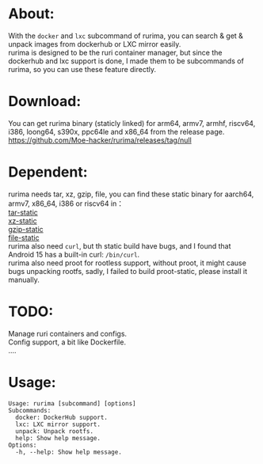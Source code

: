 # About:
With the `docker` and `lxc` subcommand of rurima, you can search & get & unpack images from dockerhub or LXC mirror easily.      
rurima is designed to be the ruri container manager, but since the dockerhub and lxc support is done, I made them to be subcommands of rurima, so you can use these feature directly.      
# Download:
You can get rurima binary (staticly linked) for arm64, armv7, armhf, riscv64, i386, loong64, s390x, ppc64le and x86_64 from the release page.     
https://github.com/Moe-hacker/rurima/releases/tag/null          
# Dependent:   
rurima needs tar, xz, gzip, file, you can find these static binary for aarch64, armv7, x86_64, i386 or riscv64 in：      
[tar-static](https://github.com/Moe-sushi/tar-static)      
[xz-static](https://github.com/Moe-sushi/xz-static)     
[gzip-static](https://github.com/Moe-sushi/gzip-static)     
[file-static](https://github.com/Moe-sushi/file-static)      
rurima also need `curl`, but th static build have bugs, and I found that Android 15 has a built-in curl: `/bin/curl`.          
rurima also need proot for rootless support, without proot, it might cause bugs unpacking rootfs, sadly, I failed to build proot-static, please install it manually.      
# TODO:
Manage ruri containers and configs.   
Config support, a bit like Dockerfile.   
....
# Usage:
```
Usage: rurima [subcommand] [options]
Subcommands:
  docker: DockerHub support.
  lxc: LXC mirror support.
  unpack: Unpack rootfs.
  help: Show help message.
Options:
  -h, --help: Show help message.
```